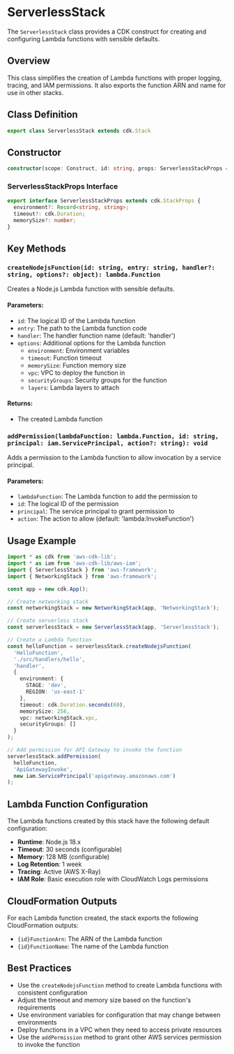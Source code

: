 # ServerlessStack

The `ServerlessStack` class provides a CDK construct for creating and configuring Lambda functions with sensible defaults.

## Overview

This class simplifies the creation of Lambda functions with proper logging, tracing, and IAM permissions. It also exports the function ARN and name for use in other stacks.

## Class Definition

```typescript
export class ServerlessStack extends cdk.Stack
```

## Constructor

```typescript
constructor(scope: Construct, id: string, props: ServerlessStackProps = {})
```

### ServerlessStackProps Interface

```typescript
export interface ServerlessStackProps extends cdk.StackProps {
  environment?: Record<string, string>;
  timeout?: cdk.Duration;
  memorySize?: number;
}
```

## Key Methods

### `createNodejsFunction(id: string, entry: string, handler?: string, options?: object): lambda.Function`

Creates a Node.js Lambda function with sensible defaults.

#### Parameters:
- `id`: The logical ID of the Lambda function
- `entry`: The path to the Lambda function code
- `handler`: The handler function name (default: 'handler')
- `options`: Additional options for the Lambda function
  - `environment`: Environment variables
  - `timeout`: Function timeout
  - `memorySize`: Function memory size
  - `vpc`: VPC to deploy the function in
  - `securityGroups`: Security groups for the function
  - `layers`: Lambda layers to attach

#### Returns:
- The created Lambda function

### `addPermission(lambdaFunction: lambda.Function, id: string, principal: iam.ServicePrincipal, action?: string): void`

Adds a permission to the Lambda function to allow invocation by a service principal.

#### Parameters:
- `lambdaFunction`: The Lambda function to add the permission to
- `id`: The logical ID of the permission
- `principal`: The service principal to grant permission to
- `action`: The action to allow (default: 'lambda:InvokeFunction')

## Usage Example

```typescript
import * as cdk from 'aws-cdk-lib';
import * as iam from 'aws-cdk-lib/aws-iam';
import { ServerlessStack } from 'aws-framework';
import { NetworkingStack } from 'aws-framework';

const app = new cdk.App();

// Create networking stack
const networkingStack = new NetworkingStack(app, 'NetworkingStack');

// Create serverless stack
const serverlessStack = new ServerlessStack(app, 'ServerlessStack');

// Create a Lambda function
const helloFunction = serverlessStack.createNodejsFunction(
  'HelloFunction',
  './src/handlers/hello',
  'handler',
  {
    environment: {
      STAGE: 'dev',
      REGION: 'us-east-1'
    },
    timeout: cdk.Duration.seconds(60),
    memorySize: 256,
    vpc: networkingStack.vpc,
    securityGroups: []
  }
);

// Add permission for API Gateway to invoke the function
serverlessStack.addPermission(
  helloFunction,
  'ApiGatewayInvoke',
  new iam.ServicePrincipal('apigateway.amazonaws.com')
);
```

## Lambda Function Configuration

The Lambda functions created by this stack have the following default configuration:

- **Runtime**: Node.js 18.x
- **Timeout**: 30 seconds (configurable)
- **Memory**: 128 MB (configurable)
- **Log Retention**: 1 week
- **Tracing**: Active (AWS X-Ray)
- **IAM Role**: Basic execution role with CloudWatch Logs permissions

## CloudFormation Outputs

For each Lambda function created, the stack exports the following CloudFormation outputs:

- `{id}FunctionArn`: The ARN of the Lambda function
- `{id}FunctionName`: The name of the Lambda function

## Best Practices

- Use the `createNodejsFunction` method to create Lambda functions with consistent configuration
- Adjust the timeout and memory size based on the function's requirements
- Use environment variables for configuration that may change between environments
- Deploy functions in a VPC when they need to access private resources
- Use the `addPermission` method to grant other AWS services permission to invoke the function